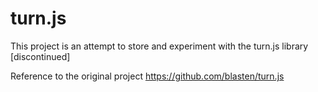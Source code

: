 # turn.js
This project is an attempt to store and experiment with the turn.js library [discontinued]

Reference to the original project <https://github.com/blasten/turn.js>
